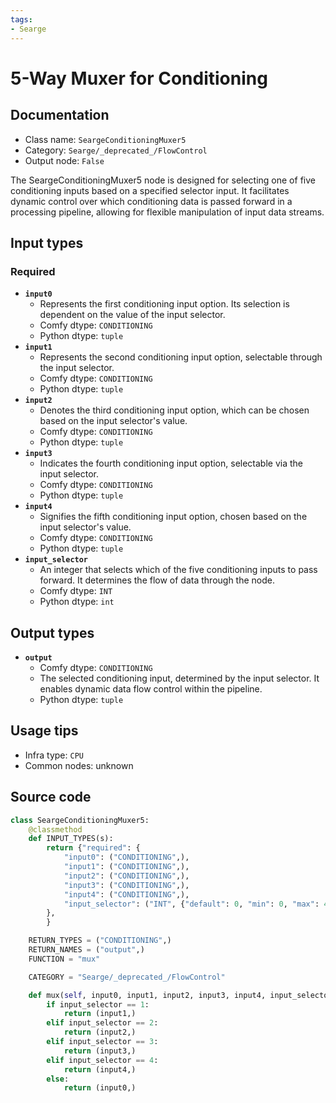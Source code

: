 ```yaml
---
tags:
- Searge
---
```


# 5-Way Muxer for Conditioning
## Documentation
- Class name: `SeargeConditioningMuxer5`
- Category: `Searge/_deprecated_/FlowControl`
- Output node: `False`

The SeargeConditioningMuxer5 node is designed for selecting one of five conditioning inputs based on a specified selector input. It facilitates dynamic control over which conditioning data is passed forward in a processing pipeline, allowing for flexible manipulation of input data streams.
## Input types
### Required
- **`input0`**
    - Represents the first conditioning input option. Its selection is dependent on the value of the input selector.
    - Comfy dtype: `CONDITIONING`
    - Python dtype: `tuple`
- **`input1`**
    - Represents the second conditioning input option, selectable through the input selector.
    - Comfy dtype: `CONDITIONING`
    - Python dtype: `tuple`
- **`input2`**
    - Denotes the third conditioning input option, which can be chosen based on the input selector's value.
    - Comfy dtype: `CONDITIONING`
    - Python dtype: `tuple`
- **`input3`**
    - Indicates the fourth conditioning input option, selectable via the input selector.
    - Comfy dtype: `CONDITIONING`
    - Python dtype: `tuple`
- **`input4`**
    - Signifies the fifth conditioning input option, chosen based on the input selector's value.
    - Comfy dtype: `CONDITIONING`
    - Python dtype: `tuple`
- **`input_selector`**
    - An integer that selects which of the five conditioning inputs to pass forward. It determines the flow of data through the node.
    - Comfy dtype: `INT`
    - Python dtype: `int`
## Output types
- **`output`**
    - Comfy dtype: `CONDITIONING`
    - The selected conditioning input, determined by the input selector. It enables dynamic data flow control within the pipeline.
    - Python dtype: `tuple`
## Usage tips
- Infra type: `CPU`
- Common nodes: unknown


## Source code
```python
class SeargeConditioningMuxer5:
    @classmethod
    def INPUT_TYPES(s):
        return {"required": {
            "input0": ("CONDITIONING",),
            "input1": ("CONDITIONING",),
            "input2": ("CONDITIONING",),
            "input3": ("CONDITIONING",),
            "input4": ("CONDITIONING",),
            "input_selector": ("INT", {"default": 0, "min": 0, "max": 4}),
        },
        }

    RETURN_TYPES = ("CONDITIONING",)
    RETURN_NAMES = ("output",)
    FUNCTION = "mux"

    CATEGORY = "Searge/_deprecated_/FlowControl"

    def mux(self, input0, input1, input2, input3, input4, input_selector):
        if input_selector == 1:
            return (input1,)
        elif input_selector == 2:
            return (input2,)
        elif input_selector == 3:
            return (input3,)
        elif input_selector == 4:
            return (input4,)
        else:
            return (input0,)

```

